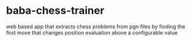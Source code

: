 # baba-chess-trainer
web based app that extracts chess problems from pgn files by finding the first move that changes position evaluation above a configurable value

